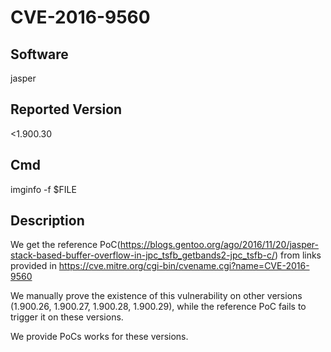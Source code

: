 # CVE-2016-9560

## Software
jasper

## Reported Version
<1.900.30

## Cmd
imginfo -f $FILE

## Description
We get the reference PoC(https://blogs.gentoo.org/ago/2016/11/20/jasper-stack-based-buffer-overflow-in-jpc_tsfb_getbands2-jpc_tsfb-c/) from links provided in https://cve.mitre.org/cgi-bin/cvename.cgi?name=CVE-2016-9560

We manually prove the existence of this vulnerability on other versions (1.900.26, 1.900.27, 1.900.28, 1.900.29), while the reference PoC fails to trigger it on these versions.

We provide PoCs works for these versions.
